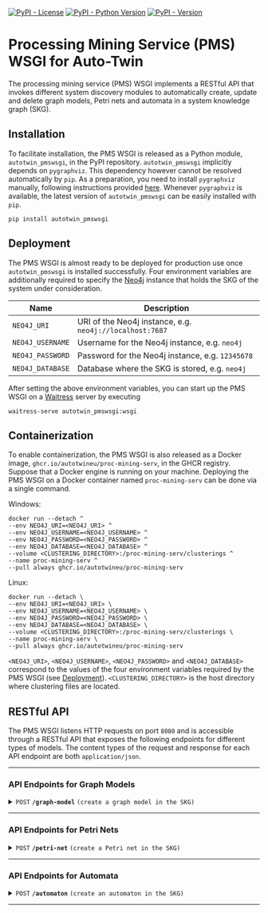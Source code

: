 [![PyPI - License](https://img.shields.io/pypi/l/autotwin_pmswsgi)](https://github.com/AutotwinEU/proc-mining-serv/blob/main/LICENSE)
[![PyPI - Python Version](https://img.shields.io/pypi/pyversions/autotwin_pmswsgi)](https://www.python.org/downloads/)
[![PyPI - Version](https://img.shields.io/pypi/v/autotwin_pmswsgi)](https://pypi.org/project/autotwin_pmswsgi/)

# Processing Mining Service (PMS) WSGI for Auto-Twin

The processing mining service (PMS) WSGI implements a RESTful API that invokes
different system discovery modules to automatically create, update and delete
graph models, Petri nets and automata in a system knowledge graph (SKG).

## Installation
To facilitate installation, the PMS WSGI is released as a Python module,
`autotwin_pmswsgi`, in the PyPI repository. `autotwin_pmswsgi` implicitly
depends on `pygraphviz`. This dependency however cannot be resolved
automatically by `pip`. As a preparation, you need to install `pygraphviz`
manually, following instructions provided
[here](https://pygraphviz.github.io/documentation/stable/install.html).
Whenever `pygraphviz` is available, the latest version of `autotwin_pmswsgi`
can be easily installed with `pip`.

    pip install autotwin_pmswsgi

## Deployment
The PMS WSGI is almost ready to be deployed for production use once
`autotwin_pmswsgi` is installed successfully. Four environment variables are
additionally required to specify the [Neo4j](https://github.com/neo4j/neo4j)
instance that holds the SKG of the system under consideration.

| Name             | Description                                              |
|------------------|----------------------------------------------------------|
| `NEO4J_URI`      | URI of the Neo4j instance, e.g. `neo4j://localhost:7687` |
| `NEO4J_USERNAME` | Username for the Neo4j instance, e.g. `neo4j`            |
| `NEO4J_PASSWORD` | Password for the Neo4j instance, e.g. `12345678`         |
| `NEO4J_DATABASE` | Database where the SKG is stored, e.g. `neo4j`           |

After setting the above environment variables, you can start up the PMS WSGI on
a [Waitress](https://github.com/Pylons/waitress) server by executing

    waitress-serve autotwin_pmswsgi:wsgi

## Containerization
To enable containerization, the PMS WSGI is also released as a Docker image,
`ghcr.io/autotwineu/proc-mining-serv`, in the GHCR registry. Suppose that a
Docker engine is running on your machine. Deploying the PMS WSGI on a Docker
container named `proc-mining-serv` can be done via a single command.

Windows:

    docker run --detach ^
    --env NEO4J_URI=<NEO4J_URI> ^
    --env NEO4J_USERNAME=<NEO4J_USERNAME> ^
    --env NEO4J_PASSWORD=<NEO4J_PASSWORD> ^
    --env NEO4J_DATABASE=<NEO4J_DATABASE> ^
    --volume <CLUSTERING_DIRECTORY>:/proc-mining-serv/clusterings ^
    --name proc-mining-serv ^
    --pull always ghcr.io/autotwineu/proc-mining-serv

Linux:

    docker run --detach \
    --env NEO4J_URI=<NEO4J_URI> \
    --env NEO4J_USERNAME=<NEO4J_USERNAME> \
    --env NEO4J_PASSWORD=<NEO4J_PASSWORD> \
    --env NEO4J_DATABASE=<NEO4J_DATABASE> \
    --volume <CLUSTERING_DIRECTORY>:/proc-mining-serv/clusterings \
    --name proc-mining-serv \
    --pull always ghcr.io/autotwineu/proc-mining-serv

`<NEO4J_URI>`, `<NEO4J_USERNAME>`, `<NEO4J_PASSWORD>` and `<NEO4J_DATABASE>`
correspond to the values of the four environment variables required by the PMS
WSGI (see [Deployment](#deployment)). `<CLUSTERING_DIRECTORY>` is the host
directory where clustering files are located.

## RESTful API
The PMS WSGI listens HTTP requests on port `8080` and is accessible through a
RESTful API that exposes the following endpoints for different types of models.
The content types of the request and response for each API endpoint are both
`application/json`.

--------------------------------------------------------------------------------

### API Endpoints for Graph Models

<details>
    <summary>
        <code>POST</code>
        <code><b>/graph-model</b></code>
        <code>(create a graph model in the SKG)</code>
    </summary>
    <br/>

**Parameters**
> None

**Body**
> Content: `application/json`
>
> | Name                       | Type                    | Default                                   | Description                                                       |
> |----------------------------|-------------------------|-------------------------------------------|-------------------------------------------------------------------|
> | `name`                     | `string`                | `"System"`                                | Name of the system to be discovered                               |
> | `version`                  | `string`                | `""`                                      | Version of the system to be discovered                            |
> | `data:clustering:path`     | `string`                | `""`<sup id="gm-mk-1">[*](#gm-fn-1)</sup> | Name of the clustering file to be used                            |
> | `data:clustering:default`  | `string`                | `""`<sup id="gm-mk-2">[†](#gm-fn-2)</sup> | Cluster of parts absent from the clustering file                  |
> | `data:filters:interval`    | `array[number\|string]` | `[0.0, 0.0]`                              | Interval during which events are selected                         |
> | `data:filters:station`     | `array[string]`         | `[]`<sup id="gm-mk-3">[‡](#gm-fn-3)</sup> | Set of stations at which events are selected                      |
> | `data:filters:family`      | `array[string]`         | `[]`<sup>[‡](#gm-fn-3)</sup>              | Set of families for which events are selected                     |
> | `data:filters:type`        | `array[string]`         | `[]`<sup>[‡](#gm-fn-3)</sup>              | Set of types for which events are selected                        |
> | `model:time_unit`          | `string`                | `"s"`                                     | Unified time unit of algorithm and model parameters               |
> | `model:operation:io_ratio` | `number`                | `1.5`                                     | Minimum ratio of input to output for an ATTACH/COMPOSE operation  |
> | `model:operation:co_ratio` | `number`                | `0.5`                                     | Minimum ratio of cross to output for an ATTACH/ORDINARY operation |
> | `model:operation:oi_ratio` | `number`                | `1.5`                                     | Minimum ratio of output to input for a DETACH/DECOMPOSE operation |
> | `model:operation:ci_ratio` | `number`                | `0.5`                                     | Minimum ratio of cross to input for a DETACH/ORDINARY operation   |
> | `model:formula:ratio`      | `number`                | `0.0`                                     | Minimum ratio of a formula to the primary one                     |
> | `model:delays:seize`       | `number`                | `0.0`                                     | Maximum delay in seizing a queued part                            |
> | `model:delays:release`     | `number`                | `0.0`                                     | Maximum delay in releasing a blocked part                         |
> | `model:cdf:points`         | `number`                | `100`                                     | Maximum number of points in a CDF                                 |
>
> <sup id="gm-fn-1">* An empty string disables the import of clustering information. [↩](#gm-mk-1)</sup><br><sup id="gm-fn-2">† An empty string ignores parts not belonging to any clusters. [↩](#gm-mk-2)</sup><br><sup id="gm-fn-3">‡ An empty array refers to the universe of stations/families/types. [↩](#gm-mk-3)</sup>

> Example:
> ```json
> {
>     "name": "Pizza Line",
>     "version": "V4",
>     "data": {
>         "filters": {
>             "interval": [
>                 0,
>                 500000000
>             ],
>             "station": [],
>             "family": [],
>             "type": []
>         }
>     },
>     "model": {
>         "time_unit": "ms",
>         "operation": {
>             "io_ratio": 1.5,
>             "co_ratio": 0.5,
>             "oi_ratio": 1.5,
>             "ci_ratio": 0.5
>         },
>         "formula": {
>             "ratio": 0.06
>         },
>         "delays": {
>             "seize": 30000,
>             "release": 0
>         },
>         "cdf": {
>             "points": 100
>         }
>     }
> }
> ```

**Response**
> Code: `201`

> Content: `application/json`
>
> | Name       | Type     | Description                     |
> |------------|----------|---------------------------------|
> | `model_id` | `string` | ID of the generated graph model |

> Example:
> ```json
> {
>     "model_id": "4:31f61bae-dad6-4cda-bb63-d4700847dea5:620887"
> }
> ```

</details>

--------------------------------------------------------------------------------

### API Endpoints for Petri Nets

<details>
    <summary>
        <code>POST</code>
        <code><b>/petri-net</b></code>
        <code>(create a Petri net in the SKG)</code>
    </summary>
    <br/>

**Parameters**
> None

**Body**
> Content: `application/json`
>
> | Name                       | Type                    | Default                                   | Description                                                       |
> |----------------------------|-------------------------|-------------------------------------------|-------------------------------------------------------------------|
> | `name`                     | `string`                | `"System"`                                | Name of the system to be discovered                               |
> | `version`                  | `string`                | `""`                                      | Version of the system to be discovered                            |
> | `data:filters:interval`    | `array[number\|string]` | `[0.0, 0.0]`                              | Interval during which events are selected                         |
> | `data:filters:station`     | `array[string]`         | `[]`<sup id="pn-mk-1">[*](#pn-fn-1)</sup> | Set of stations at which events are selected                      |
> | `data:filters:family`      | `array[string]`         | `[]`<sup>[*](#pn-fn-1)</sup>              | Set of families for which events are selected                     |
> | `data:filters:type`        | `array[string]`         | `[]`<sup>[*](#pn-fn-1)</sup>              | Set of types for which events are selected                        |
> | `model:operation:io_ratio` | `number`                | `1.5`                                     | Minimum ratio of input to output for an ATTACH/COMPOSE operation  |
> | `model:operation:co_ratio` | `number`                | `0.5`                                     | Minimum ratio of cross to output for an ATTACH/ORDINARY operation |
> | `model:operation:oi_ratio` | `number`                | `1.5`                                     | Minimum ratio of output to input for a DETACH/DECOMPOSE operation |
> | `model:operation:ci_ratio` | `number`                | `0.5`                                     | Minimum ratio of cross to input for a DETACH/ORDINARY operation   |
> | `model:formula:ratio`      | `number`                | `0.0`                                     | Minimum ratio of a formula to the primary one                     |
>
> <sup id="pn-fn-1">* An empty array refers to the universe of stations/families/types. [↩](#pn-mk-1)</sup>

> Example:
> ```json
> {
>     "name": "Pizza Line",
>     "version": "V4",
>     "data": {
>         "filters": {
>             "interval": [
>                 0,
>                 500000000
>             ],
>             "station": [],
>             "family": [],
>             "type": []
>         }
>     },
>     "model": {
>         "operation": {
>             "io_ratio": 1.5,
>             "co_ratio": 0.5,
>             "oi_ratio": 1.5,
>             "ci_ratio": 0.5
>         },
>         "formula": {
>             "ratio": 0.06
>         }
>     }
> }
> ```

**Response**
> Code: `201`

> Content: `application/json`
>
> | Name       | Type     | Description                   |
> |------------|----------|-------------------------------|
> | `model_id` | `string` | ID of the generated Petri net |

> Example:
> ```json
> {
>     "model_id": "4:31f61bae-dad6-4cda-bb63-d4700847dea5:620887"
> }
> ```

</details>

--------------------------------------------------------------------------------

### API Endpoints for Automata

<details>
    <summary>
        <code>POST</code>
        <code><b>/automaton</b></code>
        <code>(create an automaton in the SKG)</code>
    </summary>
    <br/>

**Parameters**
> None

**Body**
> Content: `application/json`
>
> | Name                    | Type                    | Default      | Description                               |
> |-------------------------|-------------------------|--------------|-------------------------------------------|
> | `name`                  | `string`                | `"System"`   | Name of the system to be discovered       |
> | `version`               | `string`                | `""`         | Version of the system to be discovered    |
> | `data:filters:interval` | `array[number\|string]` | `[0.0, 0.0]` | Interval during which events are selected |
> | `model:pov`             | `string`                | `"item"`     | Point of view to be focused on            |

> Example:
> ```json
> {
>     "name": "Pizza Line",
>     "version": "V4",
>     "data": {
>         "filters": {
>             "interval": [
>                 0,
>                 500000000
>             ]
>         }
>     },
>     "model": {
>         "pov": "item"
>     }
> }
> ```

**Response**
> Code: `201`

> Content: `application/json`
>
> | Name       | Type     | Description                   |
> |------------|----------|-------------------------------|
> | `model_id` | `string` | ID of the generated automaton |

> Example:
> ```json
> {
>     "model_id": "4:31f61bae-dad6-4cda-bb63-d4700847dea5:620887"
> }
> ```

</details>

--------------------------------------------------------------------------------
